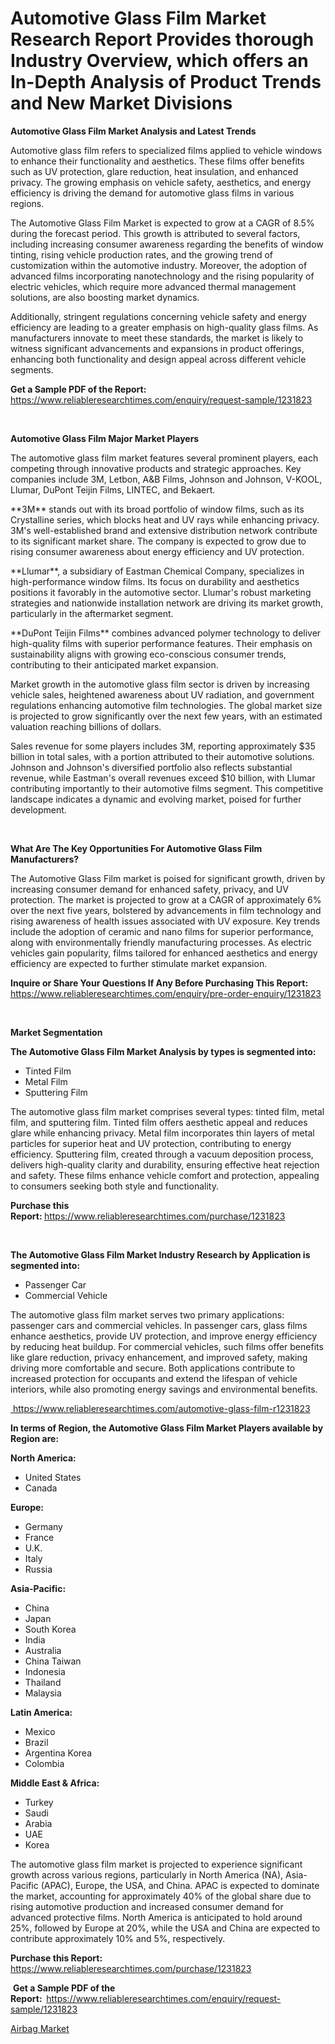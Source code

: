 <p><h1>Automotive Glass Film Market Research Report Provides thorough Industry Overview, which offers an In-Depth Analysis of Product Trends and New Market Divisions</h1></p><p><strong>Automotive Glass Film Market Analysis and Latest Trends</strong></p>
<p><p>Automotive glass film refers to specialized films applied to vehicle windows to enhance their functionality and aesthetics. These films offer benefits such as UV protection, glare reduction, heat insulation, and enhanced privacy. The growing emphasis on vehicle safety, aesthetics, and energy efficiency is driving the demand for automotive glass films in various regions. </p><p>The Automotive Glass Film Market is expected to grow at a CAGR of 8.5% during the forecast period. This growth is attributed to several factors, including increasing consumer awareness regarding the benefits of window tinting, rising vehicle production rates, and the growing trend of customization within the automotive industry. Moreover, the adoption of advanced films incorporating nanotechnology and the rising popularity of electric vehicles, which require more advanced thermal management solutions, are also boosting market dynamics. </p><p>Additionally, stringent regulations concerning vehicle safety and energy efficiency are leading to a greater emphasis on high-quality glass films. As manufacturers innovate to meet these standards, the market is likely to witness significant advancements and expansions in product offerings, enhancing both functionality and design appeal across different vehicle segments.</p></p>
<p><strong>Get a Sample PDF of the Report:&nbsp;</strong> <a href="https://www.reliableresearchtimes.com/enquiry/request-sample/1231823?utm_campaign=2779&utm_medium=2&utm_source=Github&utm_content=ia&utm_term=30032025&utm_id=automotive-glass-film">https://www.reliableresearchtimes.com/enquiry/request-sample/1231823</a></p>
<p>&nbsp;</p>
<p><strong>Automotive Glass Film Major Market Players</strong></p>
<p><p>The automotive glass film market features several prominent players, each competing through innovative products and strategic approaches. Key companies include 3M, Letbon, A&B Films, Johnson and Johnson, V-KOOL, Llumar, DuPont Teijin Films, LINTEC, and Bekaert.</p><p>**3M** stands out with its broad portfolio of window films, such as its Crystalline series, which blocks heat and UV rays while enhancing privacy. 3M's well-established brand and extensive distribution network contribute to its significant market share. The company is expected to grow due to rising consumer awareness about energy efficiency and UV protection.</p><p>**Llumar**, a subsidiary of Eastman Chemical Company, specializes in high-performance window films. Its focus on durability and aesthetics positions it favorably in the automotive sector. Llumar's robust marketing strategies and nationwide installation network are driving its market growth, particularly in the aftermarket segment.</p><p>**DuPont Teijin Films** combines advanced polymer technology to deliver high-quality films with superior performance features. Their emphasis on sustainability aligns with growing eco-conscious consumer trends, contributing to their anticipated market expansion.</p><p>Market growth in the automotive glass film sector is driven by increasing vehicle sales, heightened awareness about UV radiation, and government regulations enhancing automotive film technologies. The global market size is projected to grow significantly over the next few years, with an estimated valuation reaching billions of dollars.</p><p>Sales revenue for some players includes 3M, reporting approximately $35 billion in total sales, with a portion attributed to their automotive solutions. Johnson and Johnson's diversified portfolio also reflects substantial revenue, while Eastman's overall revenues exceed $10 billion, with Llumar contributing importantly to their automotive films segment. This competitive landscape indicates a dynamic and evolving market, poised for further development.</p></p>
<p>&nbsp;</p>
<p><strong>What Are The Key Opportunities For Automotive Glass Film Manufacturers?</strong></p>
<p><p>The Automotive Glass Film market is poised for significant growth, driven by increasing consumer demand for enhanced safety, privacy, and UV protection. The market is projected to grow at a CAGR of approximately 6% over the next five years, bolstered by advancements in film technology and rising awareness of health issues associated with UV exposure. Key trends include the adoption of ceramic and nano films for superior performance, along with environmentally friendly manufacturing processes. As electric vehicles gain popularity, films tailored for enhanced aesthetics and energy efficiency are expected to further stimulate market expansion.</p></p>
<p><strong>Inquire or Share Your Questions If Any Before Purchasing This Report:</strong> <a href="https://www.reliableresearchtimes.com/enquiry/pre-order-enquiry/1231823?utm_campaign=2779&utm_medium=2&utm_source=Github&utm_content=ia&utm_term=30032025&utm_id=automotive-glass-film">https://www.reliableresearchtimes.com/enquiry/pre-order-enquiry/1231823</a></p>
<p>&nbsp;</p>
<p><strong>Market Segmentation</strong></p>
<p><strong>The Automotive Glass Film Market Analysis by types is segmented into:</strong></p>
<p><ul><li>Tinted Film</li><li>Metal Film</li><li>Sputtering Film</li></ul></p>
<p><p>The automotive glass film market comprises several types: tinted film, metal film, and sputtering film. Tinted film offers aesthetic appeal and reduces glare while enhancing privacy. Metal film incorporates thin layers of metal particles for superior heat and UV protection, contributing to energy efficiency. Sputtering film, created through a vacuum deposition process, delivers high-quality clarity and durability, ensuring effective heat rejection and safety. These films enhance vehicle comfort and protection, appealing to consumers seeking both style and functionality.</p></p>
<p><strong>Purchase this Report:&nbsp;</strong><a href="https://www.reliableresearchtimes.com/purchase/1231823?utm_campaign=2779&utm_medium=2&utm_source=Github&utm_content=ia&utm_term=30032025&utm_id=automotive-glass-film">https://www.reliableresearchtimes.com/purchase/1231823</a></p>
<p>&nbsp;</p>
<p><strong>The Automotive Glass Film Market Industry Research by Application is segmented into:</strong></p>
<p><ul><li>Passenger Car</li><li>Commercial Vehicle</li></ul></p>
<p><p>The automotive glass film market serves two primary applications: passenger cars and commercial vehicles. In passenger cars, glass films enhance aesthetics, provide UV protection, and improve energy efficiency by reducing heat buildup. For commercial vehicles, such films offer benefits like glare reduction, privacy enhancement, and improved safety, making driving more comfortable and secure. Both applications contribute to increased protection for occupants and extend the lifespan of vehicle interiors, while also promoting energy savings and environmental benefits.</p></p>
<p><a href="https://www.reliableresearchtimes.com/automotive-glass-film-r1231823?utm_campaign=2779&utm_medium=2&utm_source=Github&utm_content=ia&utm_term=30032025&utm_id=automotive-glass-film">&nbsp;https://www.reliableresearchtimes.com/automotive-glass-film-r1231823</a></p>
<p><strong>In terms of Region, the Automotive Glass Film Market Players available by Region are:</strong></p>
<p>
    <p> <strong> North America: </strong>
        <ul>
            <li>United States</li>
            <li>Canada</li>
        </ul>
        </p> 
    <p> <strong> Europe: </strong>
        <ul>
            <li>Germany</li>
            <li>France</li>
            <li>U.K.</li>
            <li>Italy</li>
            <li>Russia</li>
        </ul>
        </p> 
    <p> <strong> Asia-Pacific: </strong>
        <ul>
            <li>China</li>
            <li>Japan</li>
            <li>South Korea</li>
            <li>India</li>
            <li>Australia</li>
            <li>China Taiwan</li>
            <li>Indonesia</li>
            <li>Thailand</li>
            <li>Malaysia</li>
        </ul>
        </p> 
    <p> <strong> Latin America: </strong>
        <ul>
            <li>Mexico</li>
            <li>Brazil</li>
            <li>Argentina Korea</li>
            <li>Colombia</li>
        </ul>
        </p> 
    <p> <strong> Middle East & Africa: </strong>
        <ul>
            <li>Turkey</li>
            <li>Saudi</li>
            <li>Arabia</li>
            <li>UAE</li>
            <li>Korea</li>
        </ul>
    </p>
    </p>
<p><p>The automotive glass film market is projected to experience significant growth across various regions, particularly in North America (NA), Asia-Pacific (APAC), Europe, the USA, and China. APAC is expected to dominate the market, accounting for approximately 40% of the global share due to rising automotive production and increased consumer demand for advanced protective films. North America is anticipated to hold around 25%, followed by Europe at 20%, while the USA and China are expected to contribute approximately 10% and 5%, respectively.</p></p>
<p><strong>Purchase this Report: </strong><a href="https://www.reliableresearchtimes.com/purchase/1231823?utm_campaign=2779&utm_medium=2&utm_source=Github&utm_content=ia&utm_term=30032025&utm_id=automotive-glass-film">https://www.reliableresearchtimes.com/purchase/1231823</a></p>
<p>&nbsp;<strong>Get a Sample PDF of the Report:&nbsp;&nbsp;</strong><a href="https://www.reliableresearchtimes.com/enquiry/request-sample/1231823?utm_campaign=2779&utm_medium=2&utm_source=Github&utm_content=ia&utm_term=30032025&utm_id=automotive-glass-film">https://www.reliableresearchtimes.com/enquiry/request-sample/1231823</a></p>
<p><strong></strong></p>
<p><p><a href="https://github.com/osbornrdaflalo/Market-Research-Report-List-1/blob/main/airbag-market.md?utm_campaign=2779&utm_medium=2&utm_source=Github&utm_content=ia&utm_term=30032025&utm_id=automotive-glass-film">Airbag Market</a></p></p>